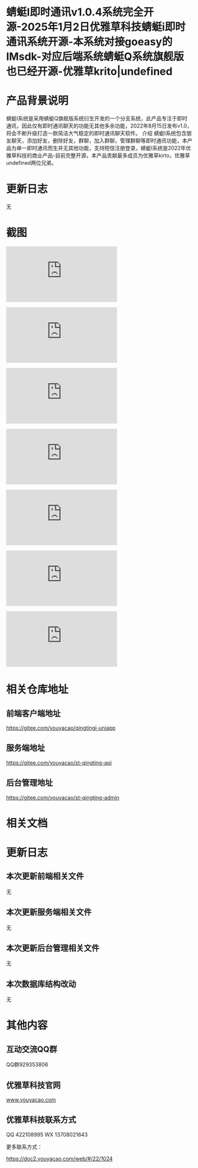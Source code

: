 
# 蜻蜓I即时通讯v1.0.4系统完全开源-2025年1月2日优雅草科技蜻蜓i即时通讯系统开源-本系统对接goeasy的IMsdk-对应后端系统蜻蜓Q系统旗舰版也已经开源-优雅草krito|undefined


# 产品背景说明

蜻蜓I系统是采用蜻蜓Q旗舰版系统衍生开发的一个分支系统，此产品专注于即时通讯，因此仅有即时通讯聊天的功能无其他多余功能，2022年8月15日发布v1.0，将会不断升级打造一款简洁大气稳定的即时通讯聊天软件。 介绍 蜻蜓I系统包含朋友聊天，添加好友，删除好友，群聊，加入群聊，管理群聊等即时通讯功能，本产品为单一即时通讯而生并无其他功能，支持短信注册登录，蜻蜓I系统是2022年优雅草科技的商业产品-目前完整开源，本产品贡献最多成员为优雅草kirto，优雅草undefined两位兄弟。

# 更新日志

无

# 截图

![](https://doc.youyacao.com/server/index.php?s=/api/attachment/visitFile&sign=25e7e44423b384b49caf29d92bd95481)


![](https://doc.youyacao.com/server/index.php?s=/api/attachment/visitFile&sign=94799d0ce9d88824d09d1353f7864a5d)


![](https://doc.youyacao.com/server/index.php?s=/api/attachment/visitFile&sign=d2d75c3009d76cd830bd3ee15e9959bd)

![](https://doc.youyacao.com/server/index.php?s=/api/attachment/visitFile&sign=cca782ff3f31062a80c0f36e9c3021eb)

![](https://doc.youyacao.com/server/index.php?s=/api/attachment/visitFile&sign=a8da481fc7df0fd28fd2739039cf27ed)

![](https://doc.youyacao.com/server/index.php?s=/api/attachment/visitFile&sign=d3bc3278208a67932923b80437a0ecc6)

![](https://doc.youyacao.com/server/index.php?s=/api/attachment/visitFile&sign=0951e9d2eae6e1850ebca8deedb31553)
# 相关仓库地址

## 前端客户端地址

https://gitee.com/youyacao/qingtingi-uniapp

## 服务端地址

https://gitee.com/youyacao/st-qingting-api
## 后台管理地址
https://gitee.com/youyacao/st-qingting-admin


# 相关文档


# 更新日志
## 本次更新前端相关文件

无



##  本次更新服务端相关文件
无

##  本次更新后台管理相关文件
无


##  本次数据库结构改动

无

# 其他内容

## 互动交流QQ群

QQ群929353806

## 优雅草科技官网

www.youyacao.com

## 优雅草科技联系方式

QQ 422108995
WX 13708021643

更多联系方式：

https://doc2.youyacao.com/web/#/22/1024